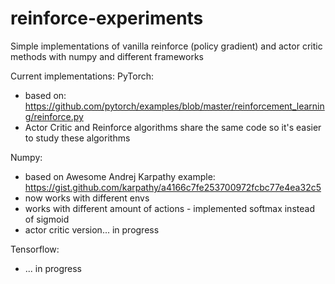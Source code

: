 # reinforce-experiments
Simple implementations of vanilla reinforce (policy gradient) and actor critic methods with numpy and different frameworks

Current implementations:
PyTorch: 
 - based on: https://github.com/pytorch/examples/blob/master/reinforcement_learning/reinforce.py
 - Actor Critic and Reinforce algorithms share the same code so it's easier to study these algorithms

Numpy:
 - based on Awesome Andrej Karpathy example: https://gist.github.com/karpathy/a4166c7fe253700972fcbc77e4ea32c5
 - now works with different envs
 - works with different amount of actions - implemented softmax instead of sigmoid
 - actor critic version... in progress
 
Tensorflow:
 - ... in progress